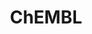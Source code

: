 ---
layout: default
bigquery: https://console.cloud.google.com/bigquery?p=patents-public-data&d=ebi_chembl&page=dataset
citation: '"The ChEMBL database in 2017." Anna Gaulton, Anne Hersey, Michał Nowotka,
  A Patrícia Bento, Jon Chambers, David Mendez, Prudence Mutowo, Francis Atkinson,
  Louisa J Bellis, Elena Cibrián-Uhalte, Mark Davies, Nathan Dedman, Anneli Karlsson,
  María Paula Magariños, John P Overington, George Papadatos, Ines Smit, Andrew R
  Leach Nucleic acids Research (2017) 45 (Database Issue), D945-D954'
contributors: European Bioinformatics Institute
cost: None
description: ChEMBL Data is a manually curated database of small molecules used in
  drug discovery, including information about existing patented drugs.
documentation: 'schema: https://www.ebi.ac.uk/chembl/db_schema


  '
last_edit: Mon, 04 Apr 2022 19:07:30 GMT
location: https://console.cloud.google.com/marketplace/product/google_patents_public_datasets/chembl
maintained_by: EMBL-EBI, an outstation of European Molecular Biology Laboratory
related_publications: '

  ChEMBL: towards direct deposition of bioassay data.


  Mendez D, Gaulton A, Bento AP, Chambers J, De Veij M, Félix E, Magariños MP, Mosquera
  JF, Mutowo P, Nowotka M, Gordillo-Marañón M, Hunter F, Junco L, Mugumbate G, Rodriguez-Lopez
  M, Atkinson F, Bosc N, Radoux CJ, Segura-Cabrera A, Hersey A, Leach AR.


  — Nucleic Acids Res. 2019; 47(D1):D930-D940. doi: 10.1093/nar/gky1075

  '
schema_fields: '[''heavy_atoms'', ''volume'', ''std_act_id'', ''standard_units'',
  ''molecular_species'', ''targcomp_id'', ''domain_name'', ''major_class'', ''withdrawn_year'',
  ''protein_class_desc'', ''compound_key'', ''mechanism_comment'', ''biocomp_id'',
  ''indref_id'', ''result_flag'', ''definition'', ''hbd_lipinski'', ''ingredient'',
  ''value'', ''sei'', ''warning_year'', ''db_source'', ''warning_type'', ''molfile'',
  ''idx'', ''applicant_full_name'', ''lle'', ''inorganic_flag'', ''downgraded'', ''prod_pat_id'',
  ''submission_date'', ''acd_most_bpka'', ''drugind_id'', ''assay_class_id'', ''ref_id'',
  ''sequence_md5sum'', ''cell_source_tissue'', ''hrac_class_id'', ''target_type'',
  ''ro3_pass'', ''last_page'', ''aspect'', ''db_version'', ''bto_id'', ''annotation'',
  ''mol_frac_id'', ''normal_range_max'', ''site_id'', ''year'', ''alogp'', ''assay_source'',
  ''who_name'', ''smid'', ''src_compound_id'', ''molregno'', ''isoform'', ''hba_lipinski'',
  ''l3'', ''drug_record_id'', ''ridx'', ''go_id'', ''actsm_id'', ''full_mwt'', ''research_stem'',
  ''assay_desc'', ''hrac_code'', ''comp_class_id'', ''site_residues'', ''level3'',
  ''warning_class'', ''frac_code'', ''stem_class'', ''target_mapping'', ''black_box_warning'',
  ''strength'', ''metref_id'', ''predbind_id'', ''mutation'', ''clo_id'', ''smarts'',
  ''ddd_comment'', ''mol_irac_id'', ''publication_number'', ''usan_stem_definition'',
  ''efo_term'', ''standard_relation'', ''mc_target_accession'', ''canonical_smiles'',
  ''domain_description'', ''title'', ''qudt_units'', ''comments'', ''structure_type'',
  ''l7'', ''prodrug'', ''standard_inchi'', ''product_id'', ''log_id'', ''mc_target_type'',
  ''parent_go_id'', ''innovator_company'', ''delist_flag'', ''warning_country'', ''assay_tax_id'',
  ''description'', ''usan_stem'', ''last_active'', ''mesh_heading'', ''comp_go_id'',
  ''molecular_mechanism'', ''res_stem_id'', ''domain_type'', ''organism'', ''relationship_desc'',
  ''hbd'', ''met_conversion'', ''prediction_method'', ''chembl_id'', ''parameter_type'',
  ''entity_id'', ''relation'', ''aromatic_rings'', ''record_id'', ''enzyme_tid'',
  ''max_phase'', ''met_comment'', ''standard_text_value'', ''src_description'', ''doc_id'',
  ''text_value'', ''version'', ''warning_id'', ''efo_id'', ''standard_inchi_key'',
  ''compound_name'', ''curation_comment'', ''withdrawn_class'', ''mw_freebase'', ''compd_id'',
  ''tbl'', ''species_group_flag'', ''l8'', ''relationship'', ''protein_class_synonym'',
  ''action_type'', ''cell_description'', ''mechanism_of_action'', ''who_extra'', ''patent_use_code'',
  ''rgid'', ''drug_product_flag'', ''pubmed_id'', ''substrate_record_id'', ''source'',
  ''assay_type'', ''bao_format'', ''aidx'', ''stat'', ''acd_logp'', ''ap_id'', ''compsyn_id'',
  ''assay_cell_type'', ''tid_fixed'', ''job_id'', ''therapeutic_flag'', ''first_in_class'',
  ''indication_class'', ''creation_date'', ''published_units'', ''level5'', ''dosed_ingredient'',
  ''ddd_id'', ''class_type'', ''hba'', ''source_domain_id'', ''standard_value'', ''abstract'',
  ''units'', ''level2_description'', ''withdrawn_flag'', ''ddd_admr'', ''sitecomp_id'',
  ''assay_param_id'', ''published_relation'', ''cx_most_apka'', ''standard_flag'',
  ''nda_type'', ''cell_name'', ''doi'', ''published_type'', ''max_phase_for_ind'',
  ''domain_id'', ''targrel_id'', ''oral'', ''tissue_id'', ''published_value'', ''mc_tax_id'',
  ''ref_type'', ''ref_url'', ''country'', ''mc_target_name'', ''start_position'',
  ''parameter_value'', ''component_type'', ''authors'', ''normal_range_min'', ''cell_ontology_id'',
  ''issue'', ''related_tid'', ''availability_type'', ''irac_class_id'', ''parent_molregno'',
  ''metabolite_record_id'', ''entity_type'', ''bao_endpoint'', ''helm_notation'',
  ''assay_test_type'', ''patent_expire_date'', ''formulation_id'', ''num_ro5_violations'',
  ''level1_description'', ''usan_year'', ''assay_organism'', ''l6'', ''caloha_id'',
  ''src_assay_id'', ''cell_source_organism'', ''mol_hrac_id'', ''cell_source_tax_id'',
  ''enzyme_name'', ''orig_description'', ''previous_company'', ''accession'', ''pathway_key'',
  ''l1'', ''cx_logp'', ''updated_by'', ''withdrawn_country'', ''site_name'', ''l5'',
  ''curated_by'', ''mesh_id'', ''patent_id'', ''path'', ''qed_weighted'', ''frac_class_id'',
  ''type'', ''potential_duplicate'', ''bao_id'', ''trade_name'', ''bei'', ''withdrawn_reason'',
  ''updated_on'', ''dosage_form'', ''end_position'', ''protein_class_id'', ''parenteral'',
  ''parent_type'', ''usan_stem_id'', ''polymer_flag'', ''cidx'', ''le'', ''met_id'',
  ''target_desc'', ''pathway_id'', ''as_id'', ''chebi_par_id'', ''psa'', ''sequence'',
  ''ad_type'', ''ass_cls_map_id'', ''homologue'', ''mecref_id'', ''route'', ''atc_code'',
  ''cl_lincs_id'', ''chirality'', ''molsyn_id'', ''confidence'', ''ddd_units'', ''num_alerts'',
  ''active_ingredient'', ''doc_type'', ''tid'', ''assay_id'', ''natural_product'',
  ''component_id'', ''short_name'', ''alert_set_id'', ''uberon_id'', ''set_name'',
  ''priority'', ''syn_type'', ''pref_name'', ''topical'', ''src_short_name'', ''mol_atc_id'',
  ''variant_id'', ''binding_site_comment'', ''irac_code'', ''synonyms'', ''parent_id'',
  ''assay_tissue'', ''toid'', ''standard_type'', ''protclasssyn_id'', ''tax_id'',
  ''first_approval'', ''disease_efficacy'', ''pchembl_value'', ''uo_units'', ''name'',
  ''acd_logd'', ''label'', ''standard_upper_value'', ''drug_substance_flag'', ''acd_most_apka'',
  ''selectivity_comment'', ''level3_description'', ''alert_name'', ''rtb'', ''patent_no'',
  ''cellosaurus_id'', ''direct_interaction'', ''confidence_score'', ''assay_category'',
  ''cell_id'', ''level2'', ''upper_value'', ''first_page'', ''approval_date'', ''mw_monoisotopic'',
  ''num_lipinski_ro5_violations'', ''mec_id'', ''l2'', ''cx_most_bpka'', ''level4'',
  ''data_validity_comment'', ''activity_id'', ''src_id'', ''class_level'', ''activity_comment'',
  ''stem'', ''assay_subcellular_fraction'', ''journal'', ''component_synonym'', ''alert_id'',
  ''warning_description'', ''status'', ''l4'', ''co_stem_id'', ''oc_id'', ''level1'',
  ''relationship_type'', ''full_molformula'', ''company'', ''assay_strain'', ''activity_count'',
  ''ddd_value'', ''warnref_id'', ''molecule_type'', ''subgroup'', ''active_molregno'',
  ''level4_description'', ''cpd_str_alert_id'', ''mc_organism'', ''usan_substem'',
  ''cx_logd'']'
shortname: chembl
tags:
- biotechnology
- health
- chemical
- bioinformatics
- medical
terms_of_use: CC BY-SA 3.0
title: ChEMBL
uuid: e232a192-965c-4ec9-904c-155b6dfe56c5
---